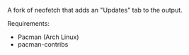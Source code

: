 A fork of neofetch that adds an "Updates" tab to the output.

Requirements:
- Pacman (Arch Linux)
- pacman-contribs
